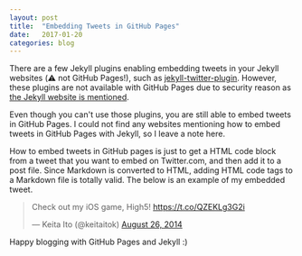 ```yaml
---
layout: post
title:  "Embedding Tweets in GitHub Pages"
date:   2017-01-20
categories: blog
---
```


There are a few Jekyll plugins enabling embedding tweets in your Jekyll websites (⚠️ not GitHub Pages!), such as [jekyll-twitter-plugin][1]. However, these plugins are not available with GitHub Pages due to security reason as [the Jekyll website is mentioned][2].

Even though you can't use those plugins, you are still able to embed tweets in GitHub Pages. I could not find any websites mentioning how to embed tweets in GitHub Pages with Jekyll, so I leave a note here.

How to embed tweets in GitHub pages is just to get a HTML code block from a tweet that you want to embed on Twitter.com, and then add it to a post file. Since Markdown is converted to HTML, adding HTML code tags to a Markdown file is totally valid. The below is an example of my embedded tweet.

<blockquote class="twitter-tweet" data-lang="en"><p lang="en" dir="ltr">Check out my iOS game, High5! <a href="https://t.co/QZEKLg3G2i">https://t.co/QZEKLg3G2i</a></p>&mdash; Keita Ito (@keitaitok) <a href="https://twitter.com/keitaitok/status/504110217940836353">August 26, 2014</a></blockquote> <script async src="//platform.twitter.com/widgets.js" charset="utf-8"></script>

Happy blogging with GitHub Pages and Jekyll :)

[1]: https://github.com/rob-murray/jekyll-twitter-plugin
[2]: http://jekyllrb.com/docs/plugins/
